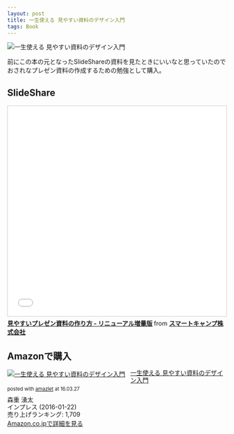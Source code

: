 ```yaml
---
layout: post
title: 一生使える 見やすい資料のデザイン入門
tags: Book
---
```


![一生使える 見やすい資料のデザイン入門](https://xdncl.github.io/blog/assets/img/20160326.jpg)

前にこの本の元となったSlideShareの資料を見たときにいいなと思っていたので  
おされなプレゼン資料の作成するための勉強として購入。

## SlideShare

<iframe src="//www.slideshare.net/slideshow/embed_code/key/1YGJvCkteJ802w" width="595" height="485" frameborder="0" marginwidth="0" marginheight="0" scrolling="no" style="border:1px solid #CCC; border-width:1px; margin-bottom:5px; max-width: 100%;" allowfullscreen> </iframe> <div style="margin-bottom:5px"> <strong> <a href="//www.slideshare.net/yutamorishige50/ss-41321443" title="見やすいプレゼン資料の作り方 - リニューアル増量版" target="_blank">見やすいプレゼン資料の作り方 - リニューアル増量版</a> </strong> from <strong><a target="_blank" href="//www.slideshare.net/yutamorishige50">スマートキャンプ株式会社</a></strong> </div>

## Amazonで購入

<div class="amazlet-box" style="margin-bottom:0px;"><div class="amazlet-image" style="float:left;margin:0px 12px 1px 0px;"><a href="http://www.amazon.co.jp/o/ASIN/484433963X/pen_xdncl-22/" name="amazletlink" target="_blank"><img src="http://ecx.images-amazon.com/images/I/51rFjnYImWL._SL160_.jpg" alt="一生使える 見やすい資料のデザイン入門" style="border: none;" /></a></div><div class="amazlet-info" style="line-height:120%; margin-bottom: 10px"><div class="amazlet-name" style="margin-bottom:10px;line-height:120%"><a href="http://www.amazon.co.jp/o/ASIN/484433963X/pen_xdncl-22/" name="amazletlink" target="_blank">一生使える 見やすい資料のデザイン入門</a><div class="amazlet-powered-date" style="font-size:80%;margin-top:5px;line-height:120%">posted with <a href="http://www.amazlet.com/" title="amazlet" target="_blank">amazlet</a> at 16.03.27</div></div><div class="amazlet-detail">森重 湧太 <br />インプレス (2016-01-22)<br />売り上げランキング: 1,709<br /></div><div class="amazlet-sub-info" style="float: left;"><div class="amazlet-link" style="margin-top: 5px"><a href="http://www.amazon.co.jp/o/ASIN/484433963X/pen_xdncl-22/" name="amazletlink" target="_blank">Amazon.co.jpで詳細を見る</a></div></div></div><div class="amazlet-footer" style="clear: left"></div></div>

